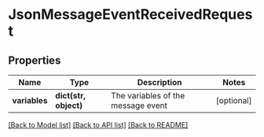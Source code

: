 # JsonMessageEventReceivedRequest

## Properties
Name | Type | Description | Notes
------------ | ------------- | ------------- | -------------
**variables** | **dict(str, object)** | The variables of the message event | [optional] 

[[Back to Model list]](../README.md#documentation-for-models) [[Back to API list]](../README.md#documentation-for-api-endpoints) [[Back to README]](../README.md)


